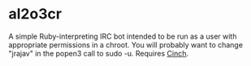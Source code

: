 al2o3cr
=======

A simple Ruby-interpreting IRC bot intended to be run as a user with appropriate permissions in a chroot. You will probably want to change "jrajav" in the popen3 call to sudo -u. Requires [Cinch](https://github.com/cinchrb/cinch/).